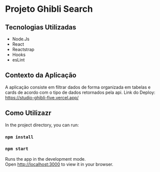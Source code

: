 # Projeto Ghibli Search


## Tecnologias Utilizadas

- Node.Js
- React
- Reactstrap
- Hooks
- esLint

## Contexto da Aplicação

A aplicação consiste em filtrar dados de forma organizada em tabelas e cards de acordo com o tipo de dados retornados pela api. 
Link do Deploy:
https://studio-ghibli-five.vercel.app/

## Como Utilizazr

In the project directory, you can run:

### `npm install`

### `npm start`

Runs the app in the development mode.\
Open [http://localhost:3000](http://localhost:3000) to view it in your browser.



